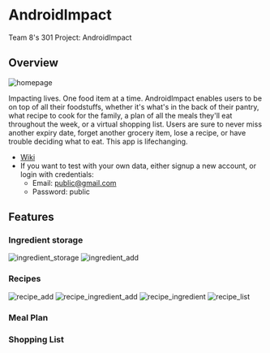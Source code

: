 # AndroidImpact
Team 8's 301 Project: AndroidImpact
## Overview
![homepage](https://user-images.githubusercontent.com/68800077/204202459-e6d81e28-cede-49e5-a2c2-843995e60461.png)

Impacting lives. One food item at a time. AndroidImpact enables users to be on top of all their foodstuffs,
whether it's what's in the back of their pantry, what recipe to cook for the family, a plan of all the meals 
they'll eat throughout the week, or a virtual shopping list. Users are sure to never miss another expiry date,
forget another grocery item, lose a recipe, or have trouble deciding what to eat. This app is lifechanging.

- [Wiki](https://github.com/CMPUT301F22T08/AndroidImpact/wiki)
- If you want to test with your own data, either signup a new account, or login with credentials:
    - Email: public@gmail.com
    - Password: public

## Features
### Ingredient storage
![ingredient_storage](https://user-images.githubusercontent.com/68800077/204202499-d7864c52-8d68-408a-862b-90f38d35e6bf.png)
![ingredient_add](https://user-images.githubusercontent.com/68800077/204202483-31c7bd36-7390-41e7-80c8-5f6ec5d8ca80.png)


### Recipes
![recipe_add](https://user-images.githubusercontent.com/68800077/204202510-33f50ce0-f4e5-44b4-affc-869b732fb7e4.png)
![recipe_ingredient_add](https://user-images.githubusercontent.com/68800077/204202541-b864d786-f7ea-4ca6-bbe3-90e695bcc4dd.png)
![recipe_ingredient](https://user-images.githubusercontent.com/68800077/204202523-b22097a7-da94-48bf-b0f0-608e631b972a.png)
![recipe_list](https://user-images.githubusercontent.com/68800077/204227284-9c9a07dc-b016-45f4-8235-54674e1a4c08.png)


### Meal Plan


### Shopping List
